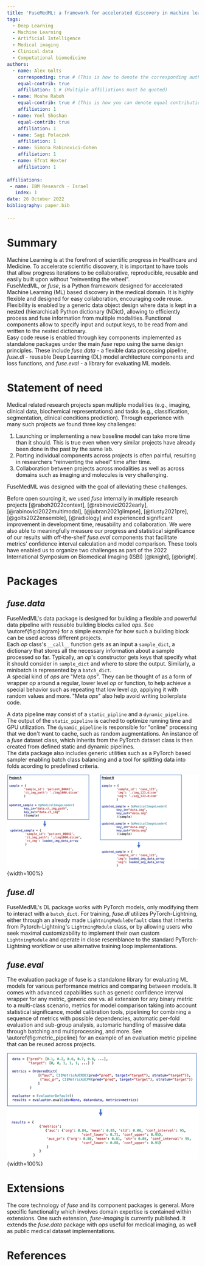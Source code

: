 ```yaml
---
title: 'FuseMedML: a framework for accelerated discovery in machine learning based biomedicine'
tags:
  - Deep Learning
  - Machine Learning
  - Artificial Intelligence
  - Medical imaging
  - Clinical data
  - Computational biomedicine
authors:
  - name: Alex Golts
    corresponding: true # (This is how to denote the corresponding author)
    equal-contrib: true
    affiliation: 1 # (Multiple affiliations must be quoted)
  - name: Moshe Raboh
    equal-contrib: true # (This is how you can denote equal contributions between multiple authors)
    affiliation: 1
  - name: Yoel Shoshan
    equal-contrib: true
    affiliation: 1
  - name: Sagi Polaczek
    affiliation: 1
  - name: Simona Rabinovici-Cohen
    affiliation: 1    
  - name: Efrat Hexter
    affiliation: 1
  
affiliations:
 - name: IBM Research - Israel
   index: 1
date: 26 October 2022
bibliography: paper.bib

---
```


# Summary

Machine Learning is at the forefront of scientific progress in Healthcare and Medicine. To accelerate scientific discovery, it is important to have tools that allow progress iterations to be collaborative, reproducible, reusable and easily built upon without "reinventing the wheel".  
FuseMedML, or *fuse*, is a Python framework designed for accelerated Machine Learning (ML) based discovery in the medical domain. It is highly flexible and designed for easy collaboration, encouraging code reuse. Flexibility is enabled by a generic data object design where data is kept in a nested (hierarchical) Python dictionary (NDict), allowing to efficiently process and fuse information from multiple modalities. Functional components allow to specify input and output keys, to be read from and written to the nested dictionary.  
Easy code reuse is enabled through key components implemented as standalone packages under the main *fuse* repo using the same design principles. These include *fuse.data* - a flexible data processing pipeline, *fuse.dl* - reusable Deep Learning (DL) model architecture components and loss functions, and *fuse.eval* - a library for evaluating ML models.  

# Statement of need
Medical related research projects span multiple modalities (e.g., imaging, clinical data, biochemical representations) and tasks (e.g., classification, segmentation, clinical conditions prediction).
Through experience with many such projects we found three key challenges:
1. Launching or implementing a new baseline model can take more time than it should. This is true even when very similar projects have already been done in the past by the same lab. 
2. Porting individual components across projects is often painful, resulting in researchers “reinventing the wheel” time after time.
3. Collaboration between projects across modalities as well as across domains such as imaging and molecules is very challenging.  

FuseMedML was designed with the goal of alleviating these challenges.  

Before open sourcing it, we used *fuse* internally in multiple research projects [@raboh2022context], [@rabinovici2022early], [@rabinovici2022multimodal], [@jubran2021glimpse], [@tlusty2021pre], [@golts2022ensemble], [@radiology] and experienced significant improvement in development time, reusability and collaboration. 
We were also able to meaningfully measure our progress and statistical significance of our results with off-the-shelf *fuse.eval* components that facilitate metrics' confidence interval calculation and model comparison. These tools have enabled us to organize two challenges as part of the 2022 International Symposium on Biomedical Imaging (ISBI) [@knight], [@bright].

# Packages

## *fuse.data*
FuseMedML's data package is designed for building a flexible and powerful data pipeline with reusable building blocks called *ops*. See \autoref{fig:diagram} for a simple example for how such a building block can be used across different projects.  
Each *op* class's `__call__` function gets as an input a `sample_dict`, a dictionary that stores all the necessary information about a sample processed so far. Typically, an *op*'s constructor gets keys that specify what it should consider in `sample_dict` and where to store the output. Similarly, a minibatch is represented by a `batch_dict`.  
A special kind of *ops* are "Meta *ops*". They can be thought of as a form of wrapper *op* around a regular, lower level *op* or function, to help achieve a special behavior such as repeating that low level *op*, applying it with random values and more. "Meta *ops*" also help avoid writing boilerplate code.  

A data pipeline may consist of a `static_pipline` and a `dynamic_pipeline`. 
The output of the `static_pipeline` is cached to optimize running time and GPU utilization.
The `dynamic_pipeline` is responsible for "online" processing that we don't want to cache, such as random augmentations.
An instance of a *fuse* dataset class, which inherits from the PyTorch dataset class is then created from defined static and dynamic pipelines.  
The data package also includes generic utilities such as a PyTorch based sampler enabling batch class balancing and a tool for splitting data into folds acording to predefined criteria.

![In this example a medical image loader is the *fuse* component reused in projects A and B. Different projects can have different formats for their data samples, but they can all use OpMedicalImageLoader by providing the appropriate key names when calling it. In Project B the same key name is used for the input and output, resulting in the loaded image data overriding the image paths in the updated sample.\label{fig:diagram}](figures/diagram.png){width=100%}

## *fuse.dl*
FuseMedML's DL package works with PyTorch models, only modifying them to interact with a `batch_dict`. For training, *fuse.dl* utilizes PyTorch-Lightning, either through an already made `LightningModuleDefault` class that inherits from Pytorch-Lightning's `LightningModule` class, or by allowing users who seek maximal customizability to implement their own custom `LightningModule` and operate in close resemblance to the standard PyTorch-Lightning workflow or use alternative training loop implementations.   

## *fuse.eval*
The evaluation package of fuse is a standalone library for evaluating ML models for various performance metrics and comparing between models. It comes with advanced capabilities such as generic confidence interval wrapper for any metric, generic one vs. all extension for any binary metric to a multi-class scenario, metrics for model comparison taking into account statistical significance, model calibration tools, pipelining for combining a sequence of metrics with possible dependencies, automatic per-fold evaluation and sub-group analysis, automaric handling of massive data through batching and multiprocessing, and more. See \autoref{fig:metric_pipeline} for an example of an evaluation metric pipeline that can be reused across projects.  

![In this example a pipeline of evaluation metric components is shown. It consists of two metrics: the Area Under the receiver operating characteristic Curve and the Area Under the Precision-Recall Curve. Both metrics are wrapped with a Confidence Interval (CI) metric, resulting in a lower and upper bound for each metric. \label{fig:metric_pipeline}](figures/metric_pipeline.png){width=100%}

# Extensions
The core technology of *fuse* and its component packages is general. More specific functionality which involves domain expertise is contained within extensions. One such extension, *fuse-imaging* is currently published. It extends the *fuse.data* package with *ops* useful for medical imaging, as well as public medical dataset implementations.  

# References
